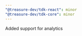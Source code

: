 ```yaml
---
"@treasure-dev/tdk-react": minor
"@treasure-dev/tdk-core": minor
---
```


Added support for analytics
